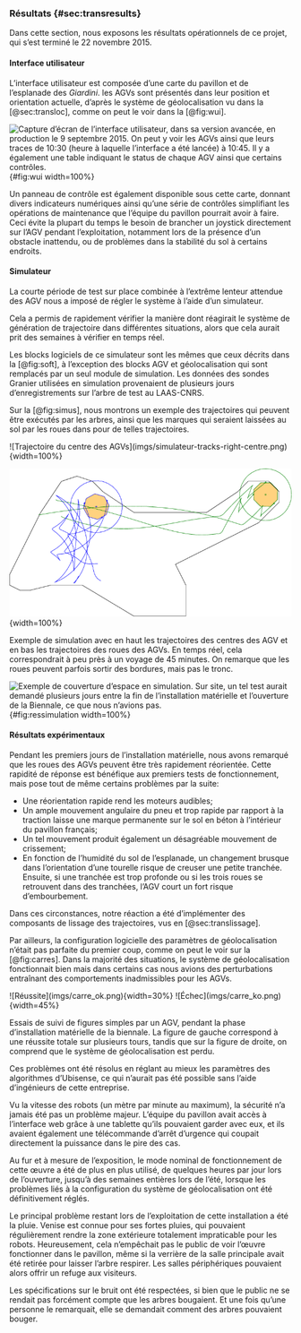 ### Résultats {#sec:transresults}

Dans cette section, nous exposons les résultats opérationnels de ce projet, qui s’est terminé le 22 novembre 2015.

#### Interface utilisateur

L’interface utilisateur est composée d’une carte du pavillon et de l’esplanade des *Giardini*. les AGVs sont présentés
dans leur position et orientation actuelle, d’après le système de géolocalisation vu dans la [@sec:transloc], comme on
peut le voir dans la [@fig:wui].

![Capture d’écran de l’interface utilisateur, dans sa version avancée, en production le 9 septembre 2015. On peut y
voir les AGVs ainsi que leurs traces de 10:30 (heure à laquelle l’interface a été lancée) à 10:45. Il y a également une
table indiquant le status de chaque AGV ainsi que certains contrôles.](imgs/real_sim.png){#fig:wui width=100%}

Un panneau de contrôle est également disponible sous cette carte, donnant divers indicateurs numériques ainsi qu’une
série de contrôles simplifiant les opérations de maintenance que l’équipe du pavillon pourrait avoir à faire. Ceci
évite la plupart du temps le besoin de brancher un joystick directement sur l’AGV pendant l’exploitation, notamment
lors de la présence d’un obstacle inattendu, ou de problèmes dans la stabilité du sol à certains endroits.

#### Simulateur

La courte période de test sur place combinée à l’extrême lenteur attendue des AGV nous a imposé de régler le système à
l’aide d’un simulateur.

Cela a permis de rapidement vérifier la manière dont réagirait le système de génération de trajectoire dans différentes
situations, alors que cela aurait prit des semaines à vérifier en temps réel.

Les blocks logiciels de ce simulateur sont les mêmes que ceux décrits dans la [@fig:soft], à l’exception des blocks AGV
et géolocalisation qui sont remplacés par un seul module de simulation. Les données des sondes Granier utilisées en
simulation provenaient de plusieurs jours d’enregistrements sur l’arbre de test au LAAS-CNRS.

Sur la [@fig:simus], nous montrons un exemple des trajectoires qui peuvent être exécutés par les arbres, ainsi que les
marques qui seraient laissées au sol par les roues dans pour de telles trajectoires.

<div id="fig:simus">
![Trajectoire du centre des AGVs](imgs/simulateur-tracks-right-centre.png){width=100%}

![Trajectoire des roues des AGVs](imgs/simulateur-tracks-right.png){width=100%}

Exemple de simulation avec en haut les trajectoires des centres des AGV et en bas les trajectoires des roues des
AGVs. En temps réel, cela correspondrait à peu près à un voyage de 45 minutes. On remarque que les roues peuvent
parfois sortir des bordures, mais pas le tronc.
</div>

![Exemple de couverture d’espace en simulation. Sur site, un tel test aurait demandé plusieurs jours entre la fin de
l’installation matérielle et l’ouverture de la Biennale, ce que nous n’avions
pas.](imgs/covering.png){#fig:ressimulation width=100%}

#### Résultats expérimentaux

Pendant les premiers jours de l’installation matérielle, nous avons remarqué que les roues des AGVs peuvent être très
rapidement réorientée. Cette rapidité de réponse est bénéfique aux premiers tests de fonctionnement, mais pose tout de
même certains problèmes par la suite:

- Une réorientation rapide rend les moteurs audibles;
- Un ample mouvement angulaire du pneu et trop rapide par rapport à la traction laisse une marque permanente sur le sol
  en béton à l’intérieur du pavillon français;
- Un tel mouvement produit également un désagréable mouvement de crissement;
- En fonction de l’humidité du sol de l’esplanade, un changement brusque dans l’orientation d’une tourelle risque de
  creuser une petite tranchée. Ensuite, si une tranchée est trop profonde ou si les trois roues se retrouvent dans des
  tranchées, l’AGV court un fort risque d’embourbement.

Dans ces circonstances, notre réaction a été d’implémenter des composants de lissage des trajectoires, vus en
[@sec:translissage].

Par ailleurs, la configuration logicielle des paramètres de géolocalisation n’était pas parfaite du premier coup, comme
on peut le voir sur la [@fig:carres]. Dans la majorité des situations, le système de géolocalisation fonctionnait bien
mais dans certains cas nous avions des perturbations entraînant des comportements inadmissibles pour les AGVs.

<div id="fig:carres">
![Réussite](imgs/carre_ok.png){width=30%}
![Échec](imgs/carre_ko.png){width=45%}

Essais de suivi de figures simples par un AGV, pendant la phase d’installation matérielle de la biennale. La figure de
gauche correspond à une réussite totale sur plusieurs tours, tandis que sur la figure de droite, on comprend que le
système de géolocalisation est perdu.
</div>

Ces problèmes ont été résolus en réglant au mieux les paramètres des algorithmes d’Ubisense, ce qui n’aurait pas été
possible sans l’aide d’ingénieurs de cette entreprise.

Vu la vitesse des robots (un mètre par minute au maximum), la sécurité n’a jamais été pas un problème majeur. L’équipe
du pavillon avait accès à l’interface web grâce à une tablette qu’ils pouvaient garder avec eux, et ils avaient
également une télécommande d’arrêt d’urgence qui coupait directement la puissance dans le pire des cas.

Au fur et à mesure de l’exposition, le mode nominal de fonctionnement de cette œuvre a été de plus en plus utilisé, de
quelques heures par jour lors de l’ouverture, jusqu’à des semaines entières lors de l’été, lorsque les problèmes liés à
la configuration du système de géolocalisation ont été définitivement réglés.

Le principal problème restant lors de l’exploitation de cette installation a été la pluie. Venise est connue pour ses
fortes pluies, qui pouvaient régulièrement rendre la zone extérieure totalement impraticable pour les robots.
Heureusement, cela n’empêchait pas le public de voir l’œuvre fonctionner dans le pavillon, même si la verrière de la
salle principale avait été retirée pour laisser l’arbre respirer. Les salles périphériques pouvaient alors offrir un
refuge aux visiteurs.

Les spécifications sur le bruit ont été respectées, si bien que le public ne se rendait pas forcément compte que les
arbres bougaient. Et une fois qu’une personne le remarquait, elle se demandait comment des arbres pouvaient bouger.
